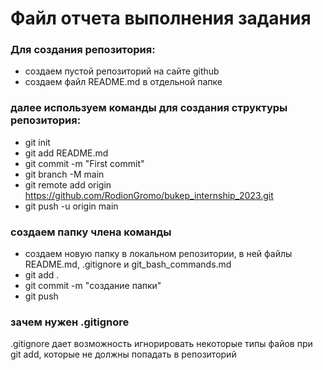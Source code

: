 # Файл отчета выполнения задания
### Для создания репозитория:
 - создаем пустой репозиторий на сайте github
 - создаем файл README.md в отдельной папке

### далее используем команды для создания структуры репозитория:
 - git init
 - git add README.md
 - git commit -m "First commit"
 - git branch -M main
 - git remote add origin https://github.com/RodionGromo/bukep_internship_2023.git
 - git push -u origin main

### создаем папку члена команды
 - создаем новую папку в локальном репозитории, в ней файлы README.md, .gitignore и git_bash_commands.md
 - git add .
 - git commit -m "создание папки"
 - git push

### зачем нужен .gitignore
.gitignore дает возможность игнорировать некоторые типы файов при git add, которые не должны попадать в репозиторий